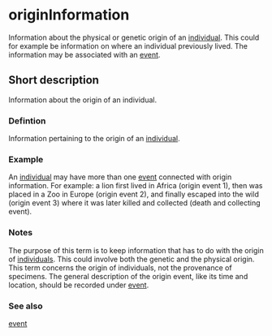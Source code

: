 # originInformation

Information about the physical or genetic origin of an [individual](__DOCLINK__individual/). This could for example be information on where an individual previously lived. The information may be associated with an [event](__DOCLINK__event/).


## Short description

Information about the origin of an individual.


### Defintion

Information pertaining to the origin of an [individual](__DOCLINK__individual/).


### Example

An [individual](__DOCLINK__individual/) may have more than one [event](__DOCLINK__event/) connected with origin information. For example: a lion first lived in Africa (origin event 1), then was placed in a Zoo in Europe (origin event 2), and finally escaped into the wild (origin event 3) where it was later killed and collected (death and collecting event).


### Notes

The purpose of this term is to keep information that has to do with the origin of [individuals](__DOCLINK__individual/). This could involve both the genetic and the physical origin. This term concerns the origin of individuals, not the provenance of specimens. The general description of the origin event, like its time and location, should be recorded under [event](__DOCLINK__event/).


### See also

[event](__DOCLINK__event/)
